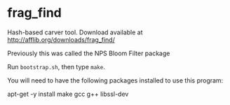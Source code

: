 frag_find
=========

Hash-based carver tool.  Download available at http://afflib.org/downloads/frag_find/

Previously this was called the NPS Bloom Filter package

Run `bootstrap.sh`, then type `make`.

You will need to have the following packages installed to use this program:

  apt-get -y install make gcc g++ libssl-dev
